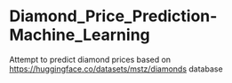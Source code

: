 # Diamond_Price_Prediction-Machine_Learning
 Attempt to predict diamond prices based on https://huggingface.co/datasets/mstz/diamonds database
